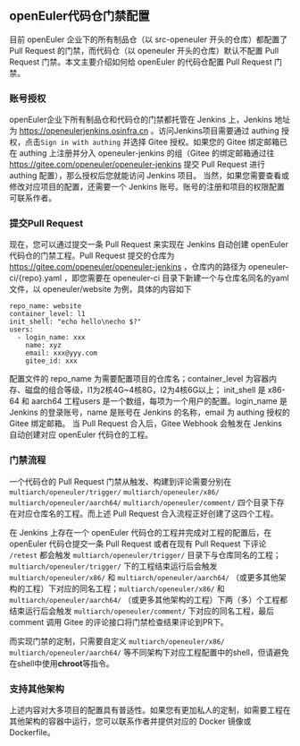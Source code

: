 ## openEuler代码仓门禁配置

目前 openEuler 企业下的所有制品仓（以 src-openeuler 开头的仓库）都配置了 Pull Request 的门禁，而代码仓（以 openeuler 开头的仓库）默认不配置 Pull Request 门禁。本文主要介绍如何给 openEuler 的代码仓配置 Pull Request 门禁。

### 账号授权
openEuler企业下所有制品仓和代码仓的门禁都托管在 Jenkins 上，Jenkins 地址为 https://openeulerjenkins.osinfra.cn 。访问Jenkins项目需要通过 authing 授权，点击`Sign in with authing` 并选择 Gitee 授权。如果您的 Gitee 绑定邮箱已在 authing 上注册并分入 openeuler-jenkins 的组（Gitee 的绑定邮箱通过往 https://gitee.com/openeuler/openeuler-jenkins 提交 Pull Request 进行 authing 配置），那么授权后您就能访问 Jenkins 项目。
当然，如果您需要查看或修改对应项目的配置，还需要一个 Jenkins 账号。账号的注册和项目的权限配置可联系作者。

### 提交Pull Request
现在，您可以通过提交一条 Pull Request 来实现在 Jenkins 自动创建 openEuler 代码仓的门禁工程。Pull Request 提交的仓库为 https://gitee.com/openeuler/openeuler-jenkins ，仓库内的路径为 openeuler-ci/{repo}.yaml ，即您需要在 openeuler-ci 目录下新建一个与仓库名同名的yaml文件，以 openeuler/website 为例，具体的内容如下

```
repo_name: website
container_level: l1
init_shell: "echo hello\necho $?"
users:
  - login_name: xxx
    name: xyz
    email: xxx@yyy.com
    gitee_id: xxx
```
配置文件的 repo_name 为需要配置项目的仓库名；container_level 为容器内存、磁盘的组合等级，l1为2核4G~4核8G，l2为4核6G以上； init_shell 是 x86-64 和 aarch64 工程users 是一个数组，每项为一个用户的配置。login_name 是 Jenkins 的登录账号，name 是账号在 Jenkins 的名称，email 为 authing 授权的 Gitee 绑定邮箱。
当 Pull Request 合入后，Gitee Webhook 会触发在 Jenkins 自动创建对应 openEuler 代码仓的工程。

### 门禁流程
一个代码仓的 Pull Request 门禁从触发、构建到评论需要分别在 `multiarch/openeuler/trigger/` `multiarch/openeuler/x86/` `multiarch/openeuler/aarch64/` `multiarch/openeuler/comment/` 四个目录下存在对应仓库名的工程。而上述 Pull Request 合入流程正好创建了这四个工程。

在 Jenkins 上存在一个 openEuler 代码仓的工程并完成对工程的配置后，在 openEuler 代码仓提交一条 Pull Request 或者在现有 Pull Request 下评论 `/retest` 都会触发 `multiarch/openeuler/trigger/` 目录下与仓库同名的工程；`multiarch/openeuler/trigger/` 下的工程结束运行后会触发`multiarch/openeuler/x86/` 和 `multiarch/openeuler/aarch64/` （或更多其他架构的工程）下对应的同名工程；`multiarch/openeuler/x86/` 和 `multiarch/openeuler/aarch64/` （或更多其他架构的工程）下两（多）个工程都结束运行后会触发 `multiarch/openeuler/comment/` 下对应的同名工程，最后 comment 调用 Gitee 的评论接口将门禁检查结果评论到PR下。

而实现门禁的定制，只需要自定义 `multiarch/openeuler/x86/` `multiarch/openeuler/aarch64/` 等不同架构下对应工程配置中的shell，但请避免在shell中使用**chroot**等指令。

### 支持其他架构
上述内容对大多项目的配置具有普适性。如果您有更加私人的定制，如需要工程在其他架构的容器中运行，您可以联系作者并提供对应的 Docker 镜像或 Dockerfile。
